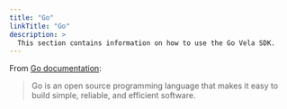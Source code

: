 ```yaml
---
title: "Go"
linkTitle: "Go"
description: >
  This section contains information on how to use the Go Vela SDK.
---
```


From [Go documentation](https://golang.org/):

> Go is an open source programming language that makes it easy to build simple, reliable, and efficient software.
